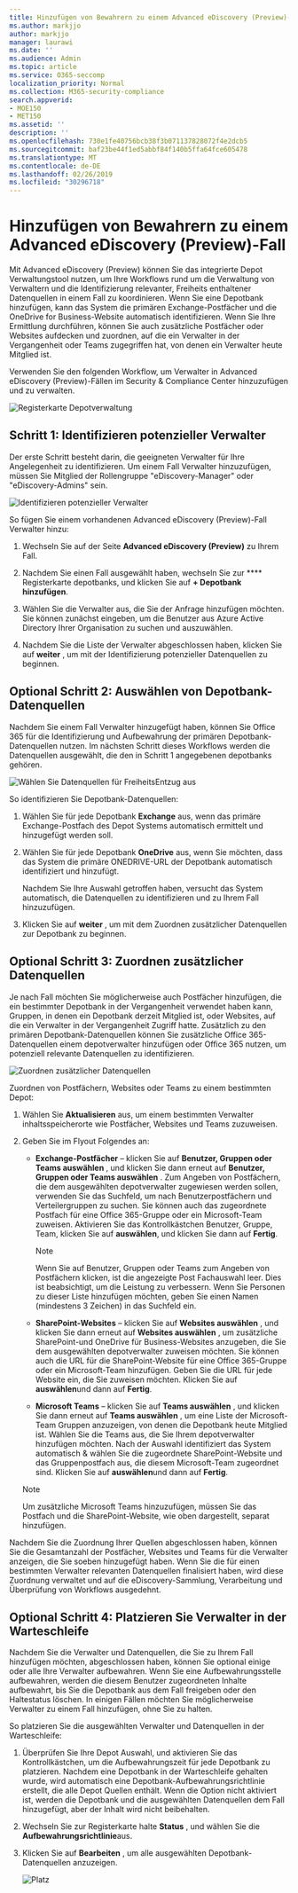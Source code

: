 ```yaml
---
title: Hinzufügen von Bewahrern zu einem Advanced eDiscovery (Preview)-Fall
ms.author: markjjo
author: markjjo
manager: laurawi
ms.date: ''
ms.audience: Admin
ms.topic: article
ms.service: O365-seccomp
localization_priority: Normal
ms.collection: M365-security-compliance
search.appverid:
- MOE150
- MET150
ms.assetid: ''
description: ''
ms.openlocfilehash: 730e1fe40756bcb38f3b071137828072f4e2dcb5
ms.sourcegitcommit: baf23be44f1ed5abbf84f140b5ffa64fce605478
ms.translationtype: MT
ms.contentlocale: de-DE
ms.lasthandoff: 02/26/2019
ms.locfileid: "30296718"
---
```

# <a name="add-custodians-to-an-advanced-ediscovery-preview-case"></a>Hinzufügen von Bewahrern zu einem Advanced eDiscovery (Preview)-Fall

Mit Advanced eDiscovery (Preview) können Sie das integrierte Depot Verwaltungstool nutzen, um Ihre Workflows rund um die Verwaltung von Verwaltern und die Identifizierung relevanter, Freiheits enthaltener Datenquellen in einem Fall zu koordinieren. Wenn Sie eine Depotbank hinzufügen, kann das System die primären Exchange-Postfächer und die OneDrive for Business-Website automatisch identifizieren. Wenn Sie Ihre Ermittlung durchführen, können Sie auch zusätzliche Postfächer oder Websites aufdecken und zuordnen, auf die ein Verwalter in der Vergangenheit oder Teams zugegriffen hat, von denen ein Verwalter heute Mitglied ist.

Verwenden Sie den folgenden Workflow, um Verwalter in Advanced eDiscovery (Preview)-Fällen im Security & Compliance Center hinzuzufügen und zu verwalten. 

![Registerkarte Depotverwaltung](../media/CustodianMgtPage.png)


## <a name="step-1-identify-potential-custodians"></a>Schritt 1: Identifizieren potenzieller Verwalter

Der erste Schritt besteht darin, die geeigneten Verwalter für Ihre Angelegenheit zu identifizieren. Um einem Fall Verwalter hinzuzufügen, müssen Sie Mitglied der Rollengruppe "eDiscovery-Manager" oder "eDiscovery-Admins" sein.   

![Identifizieren potenzieller Verwalter](../media/AddCustodianStep1.png)

So fügen Sie einem vorhandenen Advanced eDiscovery (Preview)-Fall Verwalter hinzu:

1. Wechseln Sie auf der Seite **Advanced eDiscovery (Preview)** zu Ihrem Fall.
 
2. Nachdem Sie einen Fall ausgewählt haben, wechseln Sie zur **** Registerkarte depotbanks, und klicken Sie auf **+ Depotbank hinzufügen**. 
 
3. Wählen Sie die Verwalter aus, die Sie der Anfrage hinzufügen möchten. Sie können zunächst eingeben, um die Benutzer aus Azure Active Directory Ihrer Organisation zu suchen und auszuwählen.
 
4. Nachdem Sie die Liste der Verwalter abgeschlossen haben, klicken Sie auf **weiter** , um mit der Identifizierung potenzieller Datenquellen zu beginnen. 
  
## <a name="optional-step-2-select-custodian-data-sources"></a>Optional Schritt 2: Auswählen von Depotbank-Datenquellen

Nachdem Sie einem Fall Verwalter hinzugefügt haben, können Sie Office 365 für die Identifizierung und Aufbewahrung der primären Depotbank-Datenquellen nutzen. Im nächsten Schritt dieses Workflows werden die Datenquellen ausgewählt, die den in Schritt 1 angegebenen depotbanks gehören. 

![Wählen Sie Datenquellen für FreiheitsEntzug aus](../media/AddCustodianStep2.png)

So identifizieren Sie Depotbank-Datenquellen: 

1. Wählen Sie für jede Depotbank **Exchange** aus, wenn das primäre Exchange-Postfach des Depot Systems automatisch ermittelt und hinzugefügt werden soll. 
 
2. Wählen Sie für jede Depotbank **OneDrive** aus, wenn Sie möchten, dass das System die primäre ONEDRIVE-URL der Depotbank automatisch identifiziert und hinzufügt. 

    Nachdem Sie Ihre Auswahl getroffen haben, versucht das System automatisch, die Datenquellen zu identifizieren und zu Ihrem Fall hinzuzufügen.
 
4. Klicken Sie auf **weiter** , um mit dem Zuordnen zusätzlicher Datenquellen zur Depotbank zu beginnen.

## <a name="optional-step-3-map-additional-data-sources"></a>Optional Schritt 3: Zuordnen zusätzlicher Datenquellen

Je nach Fall möchten Sie möglicherweise auch Postfächer hinzufügen, die ein bestimmter Depotbank in der Vergangenheit verwendet haben kann, Gruppen, in denen ein Depotbank derzeit Mitglied ist, oder Websites, auf die ein Verwalter in der Vergangenheit Zugriff hatte. Zusätzlich zu den primären Depotbank-Datenquellen können Sie zusätzliche Office 365-Datenquellen einem depotverwalter hinzufügen oder Office 365 nutzen, um potenziell relevante Datenquellen zu identifizieren. 

![Zuordnen zusätzlicher Datenquellen](../media/AddCustodianStep3.PNG)

Zuordnen von Postfächern, Websites oder Teams zu einem bestimmten Depot:

1. Wählen Sie **Aktualisieren** aus, um einem bestimmten Verwalter inhaltsspeicherorte wie Postfächer, Websites und Teams zuzuweisen. 

2. Geben Sie im Flyout Folgendes an:
   
    -  **Exchange-Postfächer** – klicken Sie auf **Benutzer, Gruppen oder Teams auswählen** , und klicken Sie dann erneut auf **Benutzer, Gruppen oder Teams auswählen** . Zum Angeben von Postfächern, die dem ausgewählten depotverwalter zugewiesen werden sollen, verwenden Sie das Suchfeld, um nach Benutzerpostfächern und Verteilergruppen zu suchen. Sie können auch das zugeordnete Postfach für eine Office 365-Gruppe oder ein Microsoft-Team zuweisen. Aktivieren Sie das Kontrollkästchen Benutzer, Gruppe, Team, klicken Sie auf **auswählen**, und klicken Sie dann auf **Fertig**.

        > [!NOTE]
        > Wenn Sie auf Benutzer, Gruppen oder Teams zum Angeben von Postfächern klicken, ist die angezeigte Post Fachauswahl leer. Dies ist beabsichtigt, um die Leistung zu verbessern. Wenn Sie Personen zu dieser Liste hinzufügen möchten, geben Sie einen Namen (mindestens 3 Zeichen) in das Suchfeld ein.
     
     - **SharePoint-Websites** – klicken Sie auf **Websites auswählen** , und klicken Sie dann erneut auf **Websites auswählen** , um zusätzliche SharePoint-und OneDrive für Business-Websites anzugeben, die Sie dem ausgewählten depotverwalter zuweisen möchten. Sie können auch die URL für die SharePoint-Website für eine Office 365-Gruppe oder ein Microsoft-Team hinzufügen. Geben Sie die URL für jede Website ein, die Sie zuweisen möchten. Klicken Sie auf **auswählen**und dann auf **Fertig**.
     - **Microsoft Teams** – klicken Sie auf **Teams auswählen** , und klicken Sie dann erneut auf **Teams auswählen** , um eine Liste der Microsoft-Team Gruppen anzuzeigen, von denen die Depotbank heute Mitglied ist. Wählen Sie die Teams aus, die Sie Ihrem depotverwalter hinzufügen möchten. Nach der Auswahl identifiziert das System automatisch & wählen Sie die zugeordnete SharePoint-Website und das Gruppenpostfach aus, die diesem Microsoft-Team zugeordnet sind. Klicken Sie auf **auswählen**und dann auf **Fertig**.
        
      > [!NOTE]
      > Um zusätzliche Microsoft Teams hinzuzufügen, müssen Sie das Postfach und die SharePoint-Website, wie oben dargestellt, separat hinzufügen.

Nachdem Sie die Zuordnung Ihrer Quellen abgeschlossen haben, können Sie die Gesamtanzahl der Postfächer, Websites und Teams für die Verwalter anzeigen, die Sie soeben hinzugefügt haben. Wenn Sie die für einen bestimmten Verwalter relevanten Datenquellen finalisiert haben, wird diese Zuordnung verwaltet und auf die eDiscovery-Sammlung, Verarbeitung und Überprüfung von Workflows ausgedehnt. 

## <a name="optional-step-4-place-custodians-on-hold"></a>Optional Schritt 4: Platzieren Sie Verwalter in der Warteschleife

Nachdem Sie die Verwalter und Datenquellen, die Sie zu Ihrem Fall hinzufügen möchten, abgeschlossen haben, können Sie optional einige oder alle Ihre Verwalter aufbewahren. Wenn Sie eine Aufbewahrungsstelle aufbewahren, werden die diesem Benutzer zugeordneten Inhalte aufbewahrt, bis Sie die Depotbank aus dem Fall freigeben oder den Haltestatus löschen. In einigen Fällen möchten Sie möglicherweise Verwalter zu einem Fall hinzufügen, ohne Sie zu halten. 

So platzieren Sie die ausgewählten Verwalter und Datenquellen in der Warteschleife:

1. Überprüfen Sie Ihre Depot Auswahl, und aktivieren Sie das Kontrollkästchen, um die Aufbewahrungszeit für jede Depotbank zu platzieren. Nachdem eine Depotbank in der Warteschleife gehalten wurde, wird automatisch eine Depotbank-Aufbewahrungsrichtlinie erstellt, die alle Depot Quellen enthält. Wenn die Option nicht aktiviert ist, werden die Depotbank und die ausgewählten Datenquellen dem Fall hinzugefügt, aber der Inhalt wird nicht beibehalten.

2. Wechseln Sie zur Registerkarte halte **Status** , und wählen Sie die **Aufbewahrungsrichtlinie**aus. 

3. Klicken Sie auf **Bearbeiten** , um alle ausgewählten Depotbank-Datenquellen anzuzeigen.

    ![Platz](../media/AddCustodianStep4.PNG)
